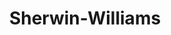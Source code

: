 ---
title: "Sherwin-Williams"
url: /rochester/sherwin-williams-ridge-road-east/
shop: doityourself
---